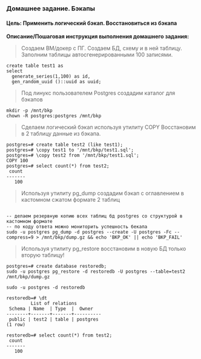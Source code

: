 ### Домашнее задание.  Бэкапы
#### Цель: Применить логический бэкап. Восстановиться из бэкапа

**Описание/Пошаговая инструкция выполнения домашнего задания:**

> Создаем ВМ/докер c ПГ.
> Создаем БД, схему и в ней таблицу.
> Заполним таблицы автосгенерированными 100 записями.
```
create table test1 as
select
  generate_series(1,100) as id,
  gen_random_uuid ()::uuid as uuid;

```
> Под линукс пользователем Postgres создадим каталог для бэкапов
```
mkdir -p /mnt/bkp
chown -R postgres:postgres /mnt/bkp
```
> Сделаем логический бэкап используя утилиту COPY
> Восстановим в 2 таблицу данные из бэкапа.
```
postgres=# create table test2 (like test1);
postgres=# \copy test1 to '/mnt/bkp/test1.sql';
postgres=# \copy test2 from '/mnt/bkp/test1.sql';
COPY 100
postgres=# select count(*) from test2;
 count
-------
   100

```


> Используя утилиту pg_dump создадим бэкап с оглавлением в кастомном сжатом формате 2 таблиц
```

-- делаем резервную копию всех таблиц бд postgres со структурой в кастомном формате
-- по коду ответа можно мониторить успешность бекапа
sudo -u postgres pg_dump -d postgres --create -U postgres -Fc --compress=9 > /mnt/bkp/dump.gz && echo 'BKP_OK' || echo 'BKP_FAIL'
```

> Используя утилиту pg_restore восстановим в новую БД только вторую таблицу!
```
postgres=# create database restoredb;
sudo -u postgres pg_restore -d restoredb -U postgres --table=test2 /mnt/bkp/dump.gz

sudo -u postgres -d restoredb

restoredb=# \dt
         List of relations
 Schema | Name  | Type  |  Owner
--------+-------+-------+----------
 public | test2 | table | postgres
(1 row)

restoredb=# select count(*) from test2;
 count
-------
   100
```
